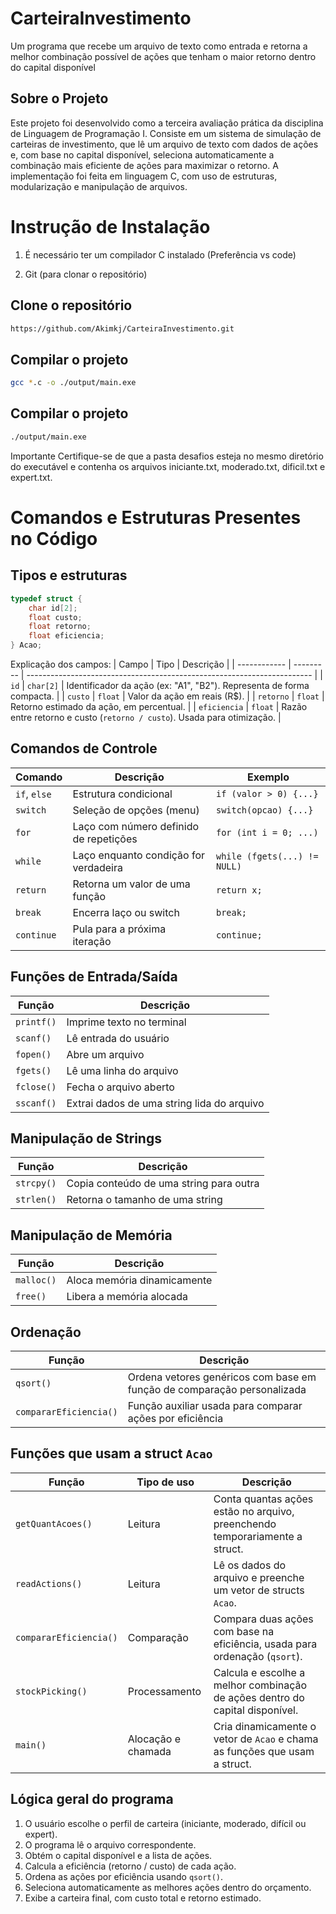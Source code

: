 # CarteiraInvestimento
Um programa que recebe um arquivo de texto como entrada e retorna a melhor combinação possível de ações que tenham o maior retorno dentro do capital disponível
## Sobre o Projeto
Este projeto foi desenvolvido como a terceira avaliação prática da disciplina de Linguagem de Programação I. Consiste em um sistema de simulação de carteiras de investimento, que lê um arquivo de texto com dados de ações e, com base no capital disponível, seleciona automaticamente a combinação mais eficiente de ações para maximizar o retorno. A implementação foi feita em linguagem C, com uso de estruturas, modularização e manipulação de arquivos.

# Instrução de Instalação
1. É necessário ter um compilador C instalado (Preferência vs code)

2. Git (para clonar o repositório)


## Clone o repositório 

````bash
https://github.com/Akimkj/CarteiraInvestimento.git
````

## Compilar o projeto
````bash
gcc *.c -o ./output/main.exe

````
## Compilar o projeto
````bash
./output/main.exe
````

Importante Certifique-se de que a pasta desafios esteja no mesmo diretório do executável e contenha os arquivos iniciante.txt, moderado.txt, dificil.txt e expert.txt.

# Comandos e Estruturas Presentes no Código

## Tipos e estruturas
````c
typedef struct {
    char id[2];
    float custo;
    float retorno;
    float eficiencia;
} Acao;
````
Explicação dos campos:
| Campo        | Tipo      | Descrição                                                               |
| ------------ | --------- | ----------------------------------------------------------------------- |
| `id`         | `char[2]` | Identificador da ação (ex: "A1", "B2"). Representa de forma compacta.   |
| `custo`      | `float`   | Valor da ação em reais (R\$).                                           |
| `retorno`    | `float`   | Retorno estimado da ação, em percentual.                                |
| `eficiencia` | `float`   | Razão entre retorno e custo (`retorno / custo`). Usada para otimização. |
                          
## Comandos de Controle
| Comando      | Descrição                              | Exemplo                      |
| ------------ | -------------------------------------- | ---------------------------- |
| `if`, `else` | Estrutura condicional                  | `if (valor > 0) {...}`       |
| `switch`     | Seleção de opções (menu)               | `switch(opcao) {...}`        |
| `for`        | Laço com número definido de repetições | `for (int i = 0; ...)`       |
| `while`      | Laço enquanto condição for verdadeira  | `while (fgets(...) != NULL)` |
| `return`     | Retorna um valor de uma função         | `return x;`                  |
| `break`      | Encerra laço ou switch                 | `break;`                     |
| `continue`   | Pula para a próxima iteração           | `continue;`                  |

## Funções de Entrada/Saída
| Função     | Descrição                                  |
| ---------- | ------------------------------------------ |
| `printf()` | Imprime texto no terminal                  |
| `scanf()`  | Lê entrada do usuário                      |
| `fopen()`  | Abre um arquivo                            |
| `fgets()`  | Lê uma linha do arquivo                    |
| `fclose()` | Fecha o arquivo aberto                     |
| `sscanf()` | Extrai dados de uma string lida do arquivo |

## Manipulação de Strings

| Função     | Descrição                                   |
| ---------- | ------------------------------------------- |
| `strcpy()` | Copia conteúdo de uma string para outra     |
| `strlen()` | Retorna o tamanho de uma string             |

##  Manipulação de Memória

| Função     | Descrição                   |
| ---------- | --------------------------- |
| `malloc()` | Aloca memória dinamicamente |
| `free()`   | Libera a memória alocada    |

## Ordenação
| Função                 | Descrição                                                               |
| ---------------------- | ----------------------------------------------------------------------- |
| `qsort()`              | Ordena vetores genéricos com base em função de comparação personalizada |
| `compararEficiencia()` | Função auxiliar usada para comparar ações por eficiência                |

## Funções que usam a struct `Acao`

| Função                 | Tipo de uso        | Descrição                                                                    |
| ---------------------- | ------------------ | ---------------------------------------------------------------------------- |
| `getQuantAcoes()`      | Leitura            | Conta quantas ações estão no arquivo, preenchendo temporariamente a struct.  |
| `readActions()`        | Leitura            | Lê os dados do arquivo e preenche um vetor de structs `Acao`.                |
| `compararEficiencia()` | Comparação         | Compara duas ações com base na eficiência, usada para ordenação (`qsort`).   |
| `stockPicking()`       | Processamento      | Calcula e escolhe a melhor combinação de ações dentro do capital disponível. |
| `main()`               | Alocação e chamada | Cria dinamicamente o vetor de `Acao` e chama as funções que usam a struct.   |


## Lógica geral do programa

1. O usuário escolhe o perfil de carteira (iniciante, moderado, difícil ou expert).
2. O programa lê o arquivo correspondente.
3. Obtém o capital disponível e a lista de ações.
4. Calcula a eficiência (retorno / custo) de cada ação.
5. Ordena as ações por eficiência usando `qsort()`.
6. Seleciona automaticamente as melhores ações dentro do orçamento.
7. Exibe a carteira final, com custo total e retorno estimado.
